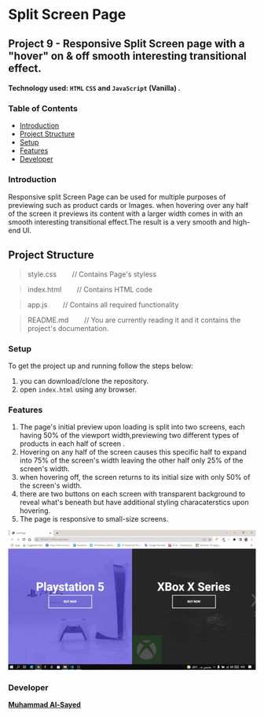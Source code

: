 # Split Screen Page

## Project 9 - Responsive Split Screen page with a "hover" on & off smooth interesting transitional effect.

#### Technology used:  `HTML` `CSS` and `JavaScript` (Vanilla) .

### Table of Contents

* [Introduction](#introduction)
* [Project Structure](#ProjectStructure)
* [Setup](#Setup)
* [Features](#features)
* [Developer](#Developer)

### Introduction

Responsive split Screen Page can be used for multiple purposes of previewing such as product cards or Images. when hovering over any half of the screen it previews its content with a larger width comes in with an smooth interesting transitional effect.The result is a very smooth and high-end UI.

## Project Structure

> style.css   &nbsp;&nbsp;&nbsp;&nbsp;&nbsp;&nbsp; // Contains Page's styless

> index.html    &nbsp;&nbsp;&nbsp;&nbsp;&nbsp;&nbsp; // Contains HTML code

> app.js    &nbsp;&nbsp;&nbsp;&nbsp;&nbsp;&nbsp; // Contains all required functionality

> README.md     &nbsp;&nbsp;&nbsp;&nbsp;&nbsp;&nbsp; // You are currently reading it and it contains the project's documentation.

### Setup

To get the project up and running follow the steps below:

1. you can download/clone the repository.
2. open `index.html` using any browser.

### Features

1. The page's initial preview upon loading is split into two screens, each having 50% of the viewport width,previewing two different types of products in each half of screen .
2. Hovering on any half of the screen causes this specific half to expand into 75% of the screen's width leaving the other half only 25% of the screen's width.
3. when hovering off, the screen returns to its initial size with only 50% of the screen's width.
4. there are two buttons on each screen with transparent background to reveal what's beneath but have additional styling characaterstics upon hovering.
5. The page is responsive to small-size screens.



![This is an image](/assets/ezgif.com-gif-maker.gif)


### Developer

**[Muhammad Al-Sayed](https://github.com/MuhammadAl-Sayedd)**
